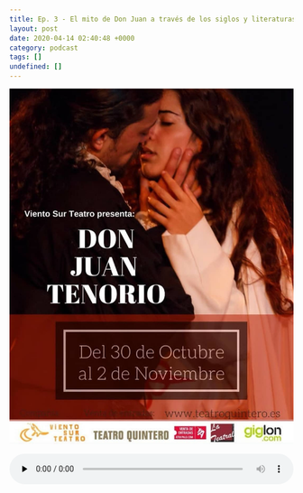 ```yaml
---
title: Ep. 3 - El mito de Don Juan a través de los siglos y literaturas
layout: post
date: 2020-04-14 02:40:48 +0000
category: podcast
tags: []
undefined: []
---
```

![Don Juan](/uploads/donjuan.jpg "Don Juan")

<audio id="audio_1" controls="" preload="none" style="width:100%;padding:0;"><source src="/uploads/donjuan.mp3" type="audio/mpeg"></audio>
